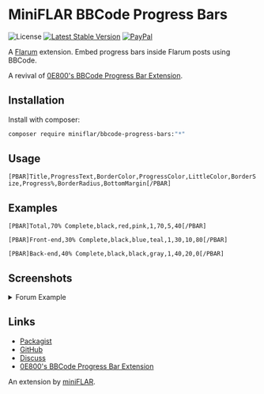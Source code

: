 # MiniFLAR BBCode Progress Bars

![License](https://img.shields.io/badge/license-MIT-blue.svg?style=for-the-badge) [![Latest Stable Version](https://img.shields.io/packagist/v/miniflar/bbcode-progress-bars.svg?style=for-the-badge)](https://packagist.org/packages/miniflar/bbcode-progress-bars) [![PayPal](https://img.shields.io/badge/paypal-ralkage-4cl?style=for-the-badge&logo=paypal)](https://paypal.me/ralkage)

A [Flarum](http://flarum.org) extension. Embed progress bars inside Flarum posts using BBCode.

A revival of [0E800's BBCode Progress Bar Extension](https://github.com/0E800/flarum-ext-bbcode-bars).

## Installation

Install with composer:

```sh
composer require miniflar/bbcode-progress-bars:"*"
```

## Usage

`[PBAR]Title,ProgressText,BorderColor,ProgressColor,LittleColor,BorderSize,Progress%,BorderRadius,BottomMargin[/PBAR]`


## Examples

`[PBAR]Total,70% Complete,black,red,pink,1,70,5,40[/PBAR]`

`[PBAR]Front-end,30% Complete,black,blue,teal,1,30,10,80[/PBAR]`

`[PBAR]Back-end,40% Complete,black,black,gray,1,40,20,0[/PBAR]`

## Screenshots
<details>
<summary>Forum Example</summary>

![BBCode Progress Bars](http://i.imgur.com/a3Tr3qx.png)
</details>

## Links

- [Packagist](https://packagist.org/packages/miniflar/bbcode-progress-bars)
- [GitHub](https://github.com/miniflar/bbcode-progress-bars)
- [Discuss](https://discuss.flarum.org/d/28694)
- [0E800's BBCode Progress Bar Extension](https://github.com/0E800/flarum-ext-bbcode-bars)

An extension by [miniFLAR](https://github.com/miniflar).

